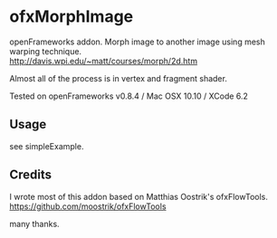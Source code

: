 # ofxMorphImage

openFrameworks addon.
Morph image to another image using mesh warping technique.  
http://davis.wpi.edu/~matt/courses/morph/2d.htm

Almost all of the process is in vertex and fragment shader.  

Tested on openFrameworks v0.8.4 / Mac OSX 10.10 / XCode 6.2

## Usage

see simpleExample.

## Credits

I wrote most of this addon based on Matthias Oostrik's ofxFlowTools.
https://github.com/moostrik/ofxFlowTools  

many thanks.

